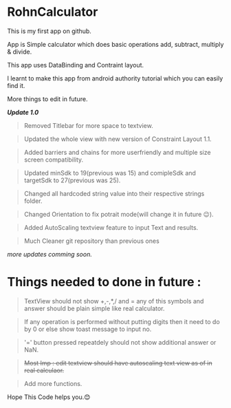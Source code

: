 # RohnCalculator

This is my first app on github.

App is Simple calculator which does basic operations add, subtract, multiply & divide.

This app uses DataBinding and Contraint layout. 

I learnt to make this app from android authority tutorial which you can easily find it.

More things to edit in future.

**_Update 1.0_**
> Removed Titlebar for more space to textview.

> Updated the whole view with new version of Constraint Layout 1.1.

> Added barriers and chains for more userfriendly and multiple size screen compatibility.

> Updated minSdk to 19(previous was 15) and comipleSdk and targetSdk to 27(previous was 25).

> Changed all hardcoded string value into their respective strings folder.

> Changed Orientation to fix potrait mode(will change it in future :wink:).

> Added AutoScaling textview feature to input Text and results.

> Much Cleaner git repository than previous ones

_more updates comming soon._


# Things needed to done in future :  
> TextView should not show +,-,*,/ and = any of this symbols and answer should be plain simple like real calculator.

> If any operation is performed without putting digits then it need to do by 0 or else show toast message to input no.

> '=' button pressed repeatdely should not show additional answer or NaN.

> ~~Most Imp : edit textview should have autoscaling text view as of in real calculaor.~~

> Add more functions.

Hope This Code helps you.:blush:
